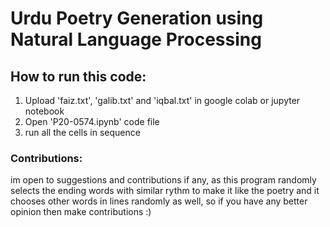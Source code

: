 # Urdu Poetry Generation using  Natural Language Processing

## How to run this code:

1. Upload 'faiz.txt', 'galib.txt' and 'iqbal.txt' in google colab or jupyter notebook
2. Open 'P20-0574.ipynb' code file
3. run all the cells in sequence

### Contributions:
im open to suggestions and contributions if any, as this program randomly selects the ending words with similar rythm to make it like the poetry and it chooses other words in lines randomly as well, so if you have any better opinion then make contributions :)
